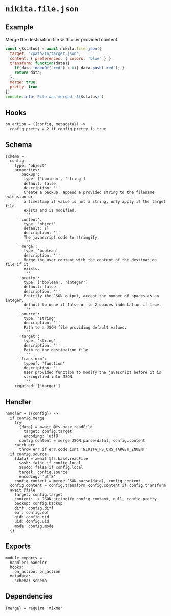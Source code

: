 
# `nikita.file.json`

## Example

Merge the destination file with user provided content.

```js
const {$status} = await nikita.file.json({
  target: "/path/to/target.json",
  content: { preferences: { colors: 'blue' } },
  transform: function(data){
    if(data.indexOf('red') < 0){ data.push('red'); }
    return data;
  },
  merge: true,
  pretty: true
})
console.info(`File was merged: ${$status}`)
```

## Hooks

    on_action = ({config, metadata}) ->
      config.pretty = 2 if config.pretty is true

## Schema

    schema =
      config:
        type: 'object'
        properties:
          'backup':
            type: ['boolean', 'string']
            default: false
            description: '''
            Create a backup, append a provided string to the filename extension or
            a timestamp if value is not a string, only apply if the target file
            exists and is modified.
            '''
          'content':
            type: 'object'
            default: {}
            description: '''
            The javascript code to stringify.
            '''
          'merge':
            type: 'boolean'
            description: '''
            Merge the user content with the content of the destination file if it
            exists.
            '''
          'pretty':
            type: ['boolean', 'integer']
            default: false
            description: '''
            Prettify the JSON output, accept the number of spaces as an integer,
            default to none if false or to 2 spaces indentation if true.
            '''
          'source':
            type: 'string'
            description: '''
            Path to a JSON file providing default values.
            '''
          'target':
            type: 'string'
            description: '''
            Path to the destination file.
            '''
          'transform':
            typeof: 'function'
            description: '''
            User provided function to modify the javascript before it is
            stringified into JSON.
            '''
        required: ['target']

## Handler

    handler = ({config}) ->
      if config.merge
        try
          {data} = await @fs.base.readFile
            target: config.target
            encoding: 'utf8'
          config.content = merge JSON.parse(data), config.content
        catch err
          throw err if err.code isnt 'NIKITA_FS_CRS_TARGET_ENOENT'
      if config.source
        {data} = await @fs.base.readFile
          $ssh: false if config.local
          $sudo: false if config.local
          target: config.source
          encoding: 'utf8'
        config.content = merge JSON.parse(data), config.content
      config.content = config.transform config.content if config.transform
      await @file
        target: config.target
        content: -> JSON.stringify config.content, null, config.pretty
        backup: config.backup
        diff: config.diff
        eof: config.eof
        gid: config.gid
        uid: config.uid
        mode: config.mode
      {}

## Exports

    module.exports =
      handler: handler
      hooks:
        on_action: on_action
      metadata:
        schema: schema

## Dependencies

    {merge} = require 'mixme'
